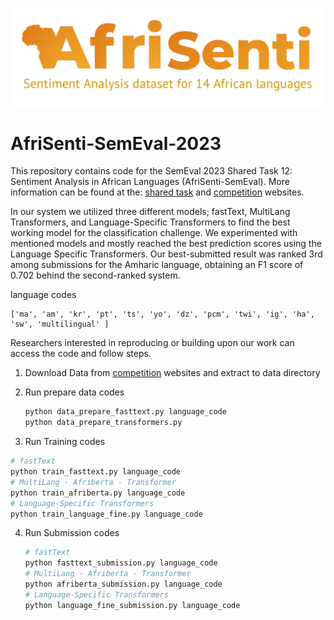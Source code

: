 

![](afrisenti.png)

# AfriSenti-SemEval-2023

This repository contains code for the SemEval 2023 Shared Task 12: Sentiment Analysis in African Languages (AfriSenti-SemEval). More information can be found at the: [shared task](https://afrisenti-semeval.github.io/) and [competition](https://codalab.lisn.upsaclay.fr/competitions/7320) websites.

In our system we utilized three different models; fastText, MultiLang Transformers, and Language-Specific Transformers to find the best working model for the classification challenge. We experimented with mentioned models and mostly  reached the best prediction scores using the Language Specific Transformers. Our best-submitted result was ranked 3rd among submissions for the Amharic language, obtaining an F1 score of 0.702 behind the second-ranked system.

language codes 

```
['ma', 'am', 'kr', 'pt', 'ts', 'yo', 'dz', 'pcm', 'twi', 'ig', 'ha', 'sw', 'multilingual' ]
```

Researchers interested in reproducing or building upon our work  can access the code and
follow steps.

1. Download Data from [competition](https://codalab.lisn.upsaclay.fr/competitions/7320) websites and  extract to data directory

2. Run prepare data codes 

   ```bash
   python data_prepare_fasttext.py language_code
   python data_prepare_transformers.py
   ```

3.  Run Training codes

   ```bash
   # fastText
   python train_fasttext.py language_code
   # MultiLang - Afriberta - Transformer
   python train_afriberta.py language_code
   # Language-Specific Transformers
   python train_language_fine.py language_code
   ```

   

4. Run Submission codes

   ```bash
   # fastText
   python fasttext_submission.py language_code
   # MultiLang - Afriberta - Transformer
   python afriberta_submission.py language_code
   # Language-Specific Transformers
   python language_fine_submission.py language_code
   ```

   

